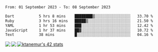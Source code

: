 <!--START_SECTION:waka-->

```txt
From: 01 September 2023 - To: 08 September 2023

Dart           5 hrs 8 mins    ████████▒░░░░░░░░░░░░░░░░   33.70 %
Ruby           3 hrs 16 mins   █████▒░░░░░░░░░░░░░░░░░░░   21.50 %
YAML           1 hr 53 mins    ███░░░░░░░░░░░░░░░░░░░░░░   12.42 %
JavaScript     1 hr 37 mins    ██▓░░░░░░░░░░░░░░░░░░░░░░   10.72 %
Text           38 mins         █░░░░░░░░░░░░░░░░░░░░░░░░   04.16 %
```

<!--END_SECTION:waka-->
<a href="https://github.com/anuraghazra/github-readme-stats">
  <img align="left" src="https://github-readme-stats.vercel.app/api?username=Tanesan&count_private=true&show_icons=true" />
<img align="left" src="https://github-readme-stats.vercel.app/api/top-langs/?username=Tanesan" />
</a>

[![ktanemur's 42 stats](https://badge42.vercel.app/api/v2/cl1wslf6s002109l771rng2w8/stats?cursusId=21&coalitionId=62)](https://github.com/JaeSeoKim/badge42)
